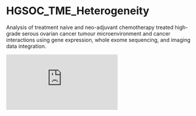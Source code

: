 # HGSOC_TME_Heterogeneity

Analysis of treatment naive and neo-adjuvant chemotherapy treated high-grade serous ovarian cancer tumour microenvironment and cancer interactions using gene expression, whole exome sequencing, and imaging data integration.

![alt text](https://github.com/cansysbio/HGSOC_TME_Heterogeneity/blob/Graphical-abstract/0.GraphicalAbstract/OVCT_GraphicalAbstract_Rebuttal_ng.pdf)
